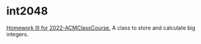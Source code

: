 # int2048
[Homework Ⅲ for 2022-ACMClassCourse.](https://github.com/ACMClassCourse-2022/int2048-2022) A class to store and calculate big integers.
